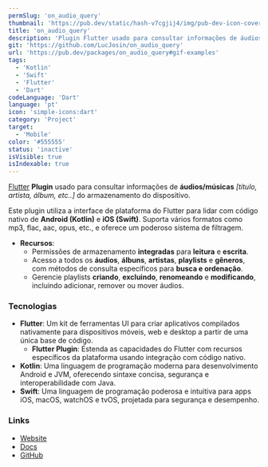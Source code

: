 ```yaml
---
permSlug: 'on_audio_query'
thumbnail: 'https://pub.dev/static/hash-v7cgjij4/img/pub-dev-icon-cover-image.png'
title: 'on_audio_query'
description: 'Plugin Flutter usado para consultar informações de áudios/músicas do armazenamento do dispositivo.'
git: 'https://github.com/LucJosin/on_audio_query'
url: 'https://pub.dev/packages/on_audio_query#gif-examples'
tags:
  - 'Kotlin'
  - 'Swift'
  - 'Flutter'
  - 'Dart'
codeLanguage: 'Dart'
language: 'pt'
icon: 'simple-icons:dart'
category: 'Project'
target:
  - 'Mobile'
color: '#555555'
status: 'inactive'
isVisible: true
isIndexable: true
---
```


[Flutter](https://flutter.dev/) **Plugin** usado para consultar informações de **áudios/músicas** _[título, artista, álbum, etc..]_ do armazenamento do dispositivo.

Este plugin utiliza a interface de plataforma do Flutter para lidar com código nativo de **Android (Kotlin)** e **iOS (Swift)**. Suporta vários formatos como mp3, flac, aac, opus, etc., e oferece um poderoso sistema de filtragem.

- **Recursos**:
  - Permissões de armazenamento **integradas** para **leitura** e **escrita**.
  - Acesso a todos os **áudios**, **álbuns**, **artistas**, **playlists** e **gêneros**, com métodos de consulta específicos para **busca e ordenação**.
  - Gerencie playlists **criando**, **excluindo**, **renomeando** e **modificando**, incluindo adicionar, remover ou mover áudios.

### Tecnologias

- **Flutter**: Um kit de ferramentas UI para criar aplicativos compilados nativamente para dispositivos móveis, web e desktop a partir de uma única base de código.
  - **Flutter Plugin**: Estenda as capacidades do Flutter com recursos específicos da plataforma usando integração com código nativo.
- **Kotlin**: Uma linguagem de programação moderna para desenvolvimento Android e JVM, oferecendo sintaxe concisa, segurança e interoperabilidade com Java.
- **Swift**: Uma linguagem de programação poderosa e intuitiva para apps iOS, macOS, watchOS e tvOS, projetada para segurança e desempenho.

### Links

- [Website](https://pub.dev/packages/on_audio_query)
- [Docs](https://pub.dev/documentation/on_audio_query/latest/)
- [GitHub](https://github.com/LucJosin/on_audio_query)
